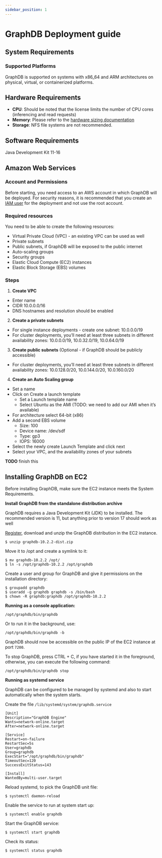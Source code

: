 ```yaml
---
sidebar_position: 1
---
```


# GraphDB Deployment guide

## System Requirements

### Supported Platforms

GraphDB is supported on systems with x86_64 and ARM architectures on physical, virtual, or containerized platforms.

## Hardware Requirements
* **CPU**: Should be noted that the license limits the number of CPU cores (inferencing and read requests)
* **Memory**: Please refer to the [hardware sizing documentation](https://graphdb.ontotext.com/documentation/10.2/requirements.html#hardware-sizing)
* **Storage**: NFS file systems are not recommended.

## Software Requirements
Java Development Kit 11-16

## Amazon Web Services
### Account and Permissions
Before starting, you need access to an AWS account in which GraphDB will be deployed.
For security reasons, it is recommended that you create an [IAM user](https://docs.aws.amazon.com/IAM/latest/UserGuide/id_users.html) 
for the deployment and not use the root account.

### Required resources

You need to be able to create the following resources:

* Virtual Private Cloud (VPC) - an existing VPC can be used as well
* Private subnets
* Public subnets, if GraphDB will be exposed to the public internet
* Auto-scaling groups
* Security groups
* Elastic Cloud Compute (EC2) instances
* Elastic Block Storage (EBS) volumes


### Steps 
1. **Create VPC**
* Enter name
* CIDR 10.0.0.0/16
* DNS hostnames and resolution should be enabled
2. **Create a private subnets**
* For single instance deployments - create one subnet: 10.0.0.0/19
* For cluster deployments, you’ll need at least three subnets in different availability zones: 10.0.0.0/19, 10.0.32.0/19, 10.0.64.0/19
3. **Create public subnets** (Optional - if GraphDB should be publicly accessible) 
* For cluster deployments, you’ll need at least three subnets in different availability zones: 10.0.128.0/20, 10.0.144.0/20, 10.0.160.0/20
4. **Create an Auto Scaling group**
* Set a name
* Click on Create a launch template
  * Set a Launch template name
  * Select Ubuntu as the AMI (TODO: we need to add our AMI when it’s available)
* For architecture select 64-bit (x86)
* Add a second EBS volume
  * Size: 100
  * Device name: /dev/sdf
  * Type: gp3
  * IOPS: 16000
* Select the newly create Launch Template and click next
* Select your VPC, and the availability zones of your subnets

**TODO** finish this



## Installing GraphDB on EC2 
Before installing GraphDB, make sure the EC2 instance meets the System Requirements.

**Install GraphDB from the standalone distribution archive**

GraphDB requires a Java Development Kit (JDK) to be installed. The recommended version is 11, but anything prior to version 17 should work as well

[Register](https://www.ontotext.com/products/graphdb/download/), download and unzip the GraphDB distribution in the EC2 instance.

```shell
$ unzip graphdb-10.2.2-dist.zip
```

Move it to /opt and create a symlink to it:
```shell
$ mv graphdb-10.2.2 /opt/
$ ln -s /opt/graphdb-10.2.2 /opt/graphdb
```

Create a user and group for GraphDB and give it permissions on the installation directory:
```shell
$ groupadd graphdb
$ useradd -g graphdb graphdb -s /bin/bash
$ chown -R graphdb:graphdb /opt/graphdb-10.2.2
```

**Running as a console application:**
```shell
/opt/graphdb/bin/graphdb
```

Or to run it in the background, use:
```shell
/opt/graphdb/bin/graphdb -b
```

GraphDB should now be accessible on the public IP of the EC2 instance at port `7200`.

To stop GraphDB, press CTRL + C, if you have started it in the foreground, otherwise, you can execute the following command:
```shell
/opt/graphdb/bin/graphdb stop
```

**Running as systemd service**

GraphDB can be configured to be managed by systemd and also to start automatically when the system starts.

Create the file `/lib/systemd/system/graphdb.service`

```shell
[Unit]
Description="GraphDB Engine"
Wants=network-online.target
After=network-online.target

[Service]
Restart=on-failure
RestartSec=5s
User=graphdb
Group=graphdb
ExecStart="/opt/graphdb/bin/graphdb"
TimeoutSec=120
SuccessExitStatus=143

[Install]
WantedBy=multi-user.target
```

Reload systemd, to pick the GraphDB unit file:
```shell
$ systemctl daemon-reload
```

Enable the service to run at system start up:
```shell
$ systemctl enable graphdb
```

Start the GraphDB service:
```shell
$ systemctl start graphdb
```

Check its status:
```shell
$ systemctl status graphdb
```





